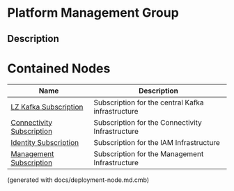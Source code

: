 # Platform Management Group
## Description


# Contained Nodes
Name | Description 
---|---
[LZ Kafka Subscription](../../../mybank/it-management/azure/plz-kafka-subscription.md) | Subscription for the central Kafka infrastructure
[Connectivity Subscription](../../../mybank/it-management/azure/connectivity-subscription.md) | Subscription for the Connectivity Infrastructure
[Identity Subscription](../../../mybank/it-management/azure/identity-subscription.md) | Subscription for the IAM Infrastructure
[Management Subscription](../../../mybank/it-management/azure/management-subscription.md) | Subscription for the Management Infrastructure


(generated with docs/deployment-node.md.cmb)
